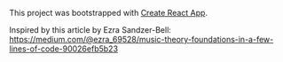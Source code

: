 This project was bootstrapped with [Create React App](https://github.com/facebook/create-react-app).

Inspired by this article by Ezra Sandzer-Bell: 
https://medium.com/@ezra_69528/music-theory-foundations-in-a-few-lines-of-code-90026efb5b23
